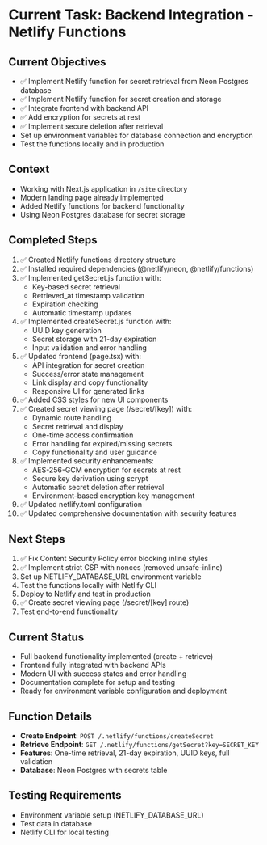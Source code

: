 # Current Task: Backend Integration - Netlify Functions

## Current Objectives
- ✅ Implement Netlify function for secret retrieval from Neon Postgres database
- ✅ Implement Netlify function for secret creation and storage
- ✅ Integrate frontend with backend API
- ✅ Add encryption for secrets at rest
- ✅ Implement secure deletion after retrieval
- Set up environment variables for database connection and encryption
- Test the functions locally and in production

## Context
- Working with Next.js application in `/site` directory
- Modern landing page already implemented
- Added Netlify functions for backend functionality
- Using Neon Postgres database for secret storage

## Completed Steps
1. ✅ Created Netlify functions directory structure
2. ✅ Installed required dependencies (@netlify/neon, @netlify/functions)
3. ✅ Implemented getSecret.js function with:
   - Key-based secret retrieval
   - Retrieved_at timestamp validation
   - Expiration checking
   - Automatic timestamp updates
4. ✅ Implemented createSecret.js function with:
   - UUID key generation
   - Secret storage with 21-day expiration
   - Input validation and error handling
5. ✅ Updated frontend (page.tsx) with:
   - API integration for secret creation
   - Success/error state management
   - Link display and copy functionality
   - Responsive UI for generated links
6. ✅ Added CSS styles for new UI components
7. ✅ Created secret viewing page (/secret/[key]) with:
   - Dynamic route handling
   - Secret retrieval and display
   - One-time access confirmation
   - Error handling for expired/missing secrets
   - Copy functionality and user guidance
8. ✅ Implemented security enhancements:
   - AES-256-GCM encryption for secrets at rest
   - Secure key derivation using scrypt
   - Automatic secret deletion after retrieval
   - Environment-based encryption key management
9. ✅ Updated netlify.toml configuration
10. ✅ Updated comprehensive documentation with security features

## Next Steps
1. ✅ Fix Content Security Policy error blocking inline styles
2. ✅ Implement strict CSP with nonces (removed unsafe-inline)
3. Set up NETLIFY_DATABASE_URL environment variable
4. Test the functions locally with Netlify CLI
5. Deploy to Netlify and test in production
6. ✅ Create secret viewing page (/secret/[key] route)
7. Test end-to-end functionality

## Current Status
- Full backend functionality implemented (create + retrieve)
- Frontend fully integrated with backend APIs
- Modern UI with success states and error handling
- Documentation complete for setup and testing
- Ready for environment variable configuration and deployment

## Function Details
- **Create Endpoint**: `POST /.netlify/functions/createSecret`
- **Retrieve Endpoint**: `GET /.netlify/functions/getSecret?key=SECRET_KEY`
- **Features**: One-time retrieval, 21-day expiration, UUID keys, full validation
- **Database**: Neon Postgres with secrets table

## Testing Requirements
- Environment variable setup (NETLIFY_DATABASE_URL)
- Test data in database
- Netlify CLI for local testing
